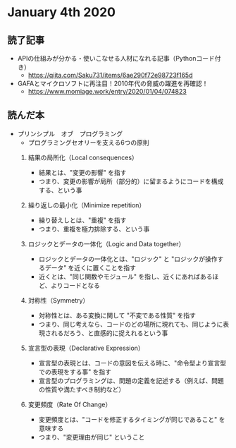# January 4th 2020
## 読了記事
- APIの仕組みが分かる・使いこなせる人材になれる記事（Pythonコード付き）
	- https://qiita.com/Saku731/items/6ae290f72e98723f165d
- GAFAとマイクロソフトに再注目！2010年代の脅威の躍進を再確認！
	- https://www.momiage.work/entry/2020/01/04/074823

## 読んだ本
- プリンシプル　オブ　プログラミング
	- プログラミングセオリーを支える6つの原則
	1. 結果の局所化（Local consequences）
		- 結果とは、"変更の影響" を指す
		- つまり、変更の影響が局所（部分的）に留まるようにコードを構成する、という事

	2. 繰り返しの最小化（Minimize repetition）
		- 繰り替えしとは、"重複" を指す
		- つまり、重複を極力排除する、という事

	3. ロジックとデータの一体化（Logic and Data together）
		- ロジックとデータの一体化とは、"ロジック" と "ロジックが操作するデータ" を近くに置くことを指す
		- 近くとは、"同じ関数やモジュール" を指し、近くにあればあるほど、よりコードとなる

	4. 対称性（Symmetry）
		- 対称性とは、ある変換に関して "不変である性質" を指す
		- つまり、同じ考えなら、コードのどの場所に現れても、同じように表現されるだろう、と直感的に捉えれるという事

	5. 宣言型の表現（Declarative Expression）
		- 宣言型の表現とは、コードの意図を伝える時に、"命令型より宣言型での表現をする事" を指す
		- 宣言型のプログラミングは、問題の定義を記述する（例えば、問題の性質や満たすべき制約など）

	6. 変更頻度（Rate Of Change）
		- 変更頻度とは、"コードを修正するタイミングが同じであること" を意味する
		- つまり、"変更理由が同じ" ということ

